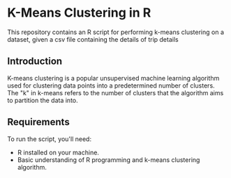 # K-Means Clustering in R
This repository contains an R script for performing k-means clustering on a dataset, given a csv file containing the details of trip details

## Introduction
K-means clustering is a popular unsupervised machine learning algorithm used for clustering data points into a predetermined number of clusters. The "k" in k-means refers to the number of clusters that the algorithm aims to partition the data into.

## Requirements

To run the script, you'll need:
- R installed on your machine.
- Basic understanding of R programming and k-means clustering algorithm.
